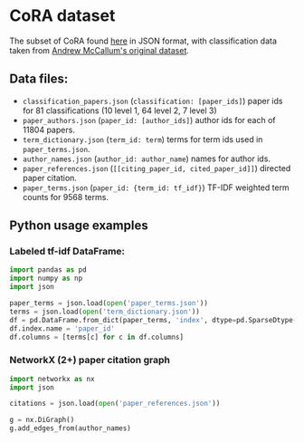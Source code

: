 # CoRA dataset
The subset of CoRA found [here](https://sites.google.com/site/semanticbasedregularization/home/software/experiments_on_cora) in JSON format, 
with classification data taken from [Andrew McCallum's original dataset](https://people.cs.umass.edu/~mccallum/data.html).

## Data files:
* `classification_papers.json` (`classification: [paper_ids]`) paper ids for 81 classifications (10 level 1, 64 level 2, 7 level 3)
* `paper_authors.json` (`paper_id: [author_ids]`) author ids for each of 11804 papers.
* `term_dictionary.json` (`term_id: term`) terms for term ids used in `paper_terms.json`.
* `author_names.json` (`author_id: author_name`) names for author ids.
* `paper_references.json` (`[[citing_paper_id, cited_paper_id]]`) directed paper citation.
* `paper_terms.json` (`paper_id: {term_id: tf_idf}`) TF-IDF weighted term counts for 9568 terms.

## Python usage examples
### Labeled tf-idf DataFrame:
```python
import pandas as pd
import numpy as np
import json

paper_terms = json.load(open('paper_terms.json'))
terms = json.load(open('term_dictionary.json'))
df = pd.DataFrame.from_dict(paper_terms, 'index', dtype=pd.SparseDtype('float', 0)).fillna(0) 
df.index.name = 'paper_id'
df.columns = [terms[c] for c in df.columns]
```

### NetworkX (2+) paper citation graph
```python
import networkx as nx
import json

citations = json.load(open('paper_references.json'))

g = nx.DiGraph()
g.add_edges_from(author_names)
```